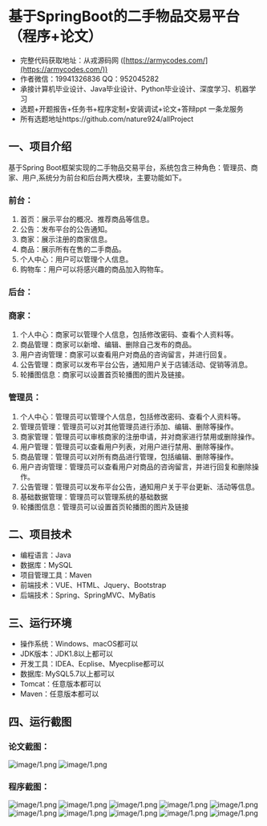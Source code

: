 基于SpringBoot的二手物品交易平台（程序+论文）
=
- 完整代码获取地址：从戎源码网 ([https://armycodes.com/](https://armycodes.com/))
- 作者微信：19941326836  QQ：952045282 
- 承接计算机毕业设计、Java毕业设计、Python毕业设计、深度学习、机器学习
- 选题+开题报告+任务书+程序定制+安装调试+论文+答辩ppt 一条龙服务
- 所有选题地址https://github.com/nature924/allProject

一、项目介绍
---
基于Spring Boot框架实现的二手物品交易平台，系统包含三种角色：管理员、商家、用户,系统分为前台和后台两大模块，主要功能如下。
### 前台：
1. 首页：展示平台的概况、推荐商品等信息。
2. 公告：发布平台的公告通知。
3. 商家：展示注册的商家信息。
4. 商品：展示所有在售的二手商品。
5. 个人中心：用户可以管理个人信息。
6. 购物车：用户可以将感兴趣的商品加入购物车。

### 后台：
### 商家：
1. 个人中心：商家可以管理个人信息，包括修改密码、查看个人资料等。
2. 商品管理：商家可以新增、编辑、删除自己发布的商品。
3. 用户咨询管理：商家可以查看用户对商品的咨询留言，并进行回复。
4. 公告管理：商家可以发布平台公告，通知用户关于店铺活动、促销等消息。
5. 轮播图信息：商家可以设置首页轮播图的图片及链接。

### 管理员：
1. 个人中心：管理员可以管理个人信息，包括修改密码、查看个人资料等。
2. 管理员管理：管理员可以对其他管理员进行添加、编辑、删除等操作。
3. 商家管理：管理员可以审核商家的注册申请，并对商家进行禁用或删除操作。
4. 用户管理：管理员可以查看用户列表，对用户进行禁用、删除等操作。
5. 商品管理：管理员可以对所有商品进行管理，包括编辑、删除等操作。
6. 用户咨询管理：管理员可以查看用户对商品的咨询留言，并进行回复和删除操作。
7. 公告管理：管理员可以发布平台公告，通知用户关于平台更新、活动等信息。
8. 基础数据管理：管理员可以管理系统的基础数据
9. 轮播图信息：管理员可以设置首页轮播图的图片及链接



二、项目技术
---
- 编程语言：Java
- 数据库：MySQL
- 项目管理工具：Maven
- 前端技术：VUE、HTML、Jquery、Bootstrap
- 后端技术：Spring、SpringMVC、MyBatis

三、运行环境
---
- 操作系统：Windows、macOS都可以
- JDK版本：JDK1.8以上都可以
- 开发工具：IDEA、Ecplise、Myecplise都可以
- 数据库: MySQL5.7以上都可以
- Tomcat：任意版本都可以
- Maven：任意版本都可以

四、运行截图
---
### 论文截图：
![image/1.png](limage/1.png)
![image/1.png](limage/2.png)

### 程序截图：
![image/1.png](image/1.png)
![image/1.png](image/2.png)
![image/1.png](image/3.png)
![image/1.png](image/4.png)
![image/1.png](image/5.png)
![image/1.png](image/6.png)
![image/1.png](image/7.png)
![image/1.png](image/8.png)
![image/1.png](image/9.png)
![image/1.png](image/10.png)

